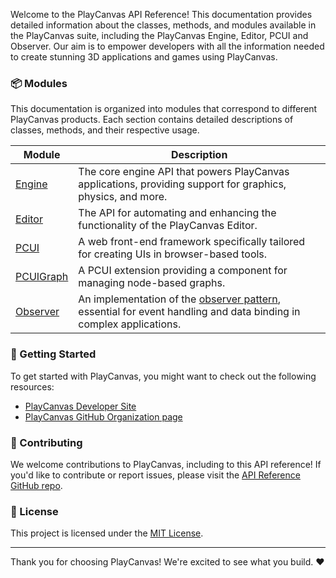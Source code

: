 Welcome to the PlayCanvas API Reference! This documentation provides detailed information about the classes, methods, and modules available in the PlayCanvas suite, including the PlayCanvas Engine, Editor, PCUI and Observer. Our aim is to empower developers with all the information needed to create stunning 3D applications and games using PlayCanvas.

### 📦 Modules

This documentation is organized into modules that correspond to different PlayCanvas products. Each section contains detailed descriptions of classes, methods, and their respective usage.

| Module                                 | Description                                                                                                 |
| -------------------------------------- | ----------------------------------------------------------------------------------------------------------- |
| [Engine](./modules/Engine)             | The core engine API that powers PlayCanvas applications, providing support for graphics, physics, and more. |
| [Editor](./modules/Editor)             | The API for automating and enhancing the functionality of the PlayCanvas Editor.                            |
| [PCUI](./modules/PCUI)                 | A web front-end framework specifically tailored for creating UIs in browser-based tools.                    |
| [PCUIGraph](./modules/PCUIGraph)       | A PCUI extension providing a component for managing node-based graphs.                                      |
| [Observer](./modules/Observer)         | An implementation of the [observer pattern](https://en.wikipedia.org/wiki/Observer_pattern), essential for event handling and data binding in complex applications. |

### 🚀 Getting Started

To get started with PlayCanvas, you might want to check out the following resources:

- [PlayCanvas Developer Site](https://developer.playcanvas.com/)
- [PlayCanvas GitHub Organization page](https://github.com/playcanvas/)

### 🤝 Contributing

We welcome contributions to PlayCanvas, including to this API reference! If you'd like to contribute or report issues, please visit the [API Reference GitHub repo](https://github.com/playcanvas/api-reference).

### 📜 License

This project is licensed under the [MIT License](https://opensource.org/licenses/MIT).

---

Thank you for choosing PlayCanvas! We're excited to see what you build. ❤️

